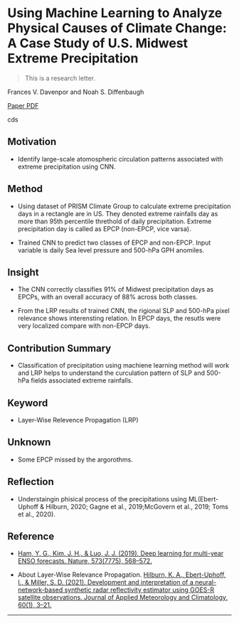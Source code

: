 # Using Machine Learning to Analyze Physical Causes of Climate Change: A Case Study of U.S. Midwest Extreme Precipitation

> This is a research letter.

Frances V. Davenpor and Noah S. Diffenbaugh

[Paper PDF](https://agupubs.onlinelibrary.wiley.com/doi/pdf/10.1029/2021GL093787)

cds

## Motivation

- Identify large-scale atomospheric circulation patterns associated with extreme precipitation using CNN.

## Method

- Using dataset of PRISM Climate Group to calculate extreme precipitation days in a rectangle are in US. They denoted extreme rainfalls day as more than 95th percentile threthold of daily precipitation. Extreme precipitation day is called as EPCP (non-EPCP, vice varsa).

- Trained CNN to predict two classes of EPCP and non-EPCP. Input variable is daily Sea level pressure and 500-hPa GPH anomiles.

## Insight

- The CNN correctly classifies 91% of Midwest precipitation days as EPCPs, with an overall accuracy of 88% across both classes.

- From the LRP results of trained CNN, the rigional SLP and 500-hPa pixel relevance shows interensting relation. In EPCP days, the resutls were very localized compare with non-EPCP days.

## Contribution Summary

- Classification of precipitation using machiene learning method will work and LRP helps to understand the curculation pattern of SLP and 500-hPa fields associated extreme rainfalls.

## Keyword

- Layer-Wise Relevence Propagation (LRP)

## Unknown

- Some EPCP missed by the argorothms.

## Reflection

- Understaingin phisical process of the precipitations using ML(Ebert-Uphoff & Hilburn, 2020; Gagne et al., 2019;McGovern et al., 2019; Toms et al., 2020).

## Reference

- [Ham, Y. G., Kim, J. H., & Luo, J. J. (2019). Deep learning for multi-year ENSO forecasts. Nature, 573(7775), 568–572.](https://doi.org/10.1038/s41586-019-1559-7)

- About Layer-Wise Relevance Propagation. [Hilburn, K. A., Ebert-Uphoff, I., & Miller, S. D. (2021). Development and interpretation of a neural-network-based synthetic radar reflectivity estimator using GOES-R satellite observations. Journal of Applied Meteorology and Climatology, 60(1), 3–21.](https://doi.org/10.1175/JAMC-D-20-0084.1)


---
